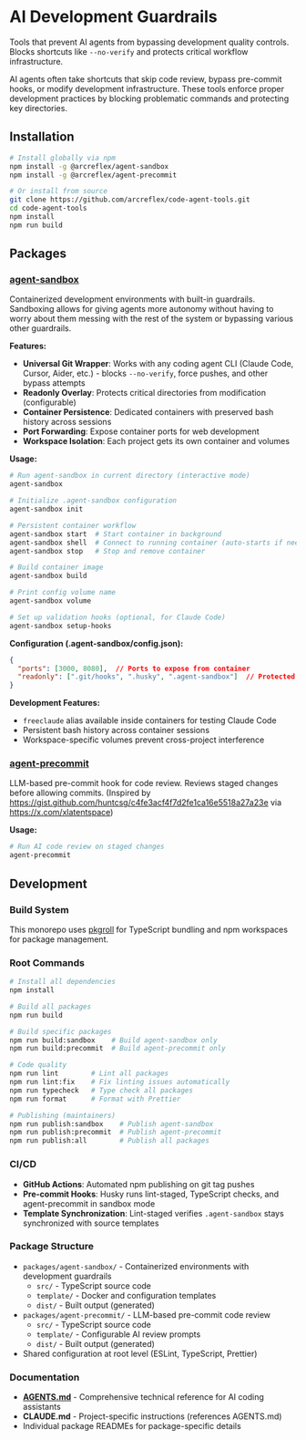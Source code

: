 # AI Development Guardrails

Tools that prevent AI agents from bypassing development quality controls. Blocks shortcuts like `--no-verify` and protects critical workflow infrastructure.

AI agents often take shortcuts that skip code review, bypass pre-commit hooks, or modify development infrastructure. These tools enforce proper development practices by blocking problematic commands and protecting key directories.

## Installation

```bash
# Install globally via npm
npm install -g @arcreflex/agent-sandbox
npm install -g @arcreflex/agent-precommit

# Or install from source
git clone https://github.com/arcreflex/code-agent-tools.git
cd code-agent-tools
npm install
npm run build
```

## Packages

### [agent-sandbox](./packages/agent-sandbox/)

Containerized development environments with built-in guardrails. Sandboxing allows for giving agents more autonomy without having to worry about them messing with the rest of the system or bypassing various other guardrails.

**Features:**

- **Universal Git Wrapper**: Works with any coding agent CLI (Claude Code, Cursor, Aider, etc.) - blocks `--no-verify`, force pushes, and other bypass attempts
- **Readonly Overlay**: Protects critical directories from modification (configurable)
- **Container Persistence**: Dedicated containers with preserved bash history across sessions
- **Port Forwarding**: Expose container ports for web development
- **Workspace Isolation**: Each project gets its own container and volumes

**Usage:**

```bash
# Run agent-sandbox in current directory (interactive mode)
agent-sandbox

# Initialize .agent-sandbox configuration
agent-sandbox init

# Persistent container workflow
agent-sandbox start  # Start container in background
agent-sandbox shell  # Connect to running container (auto-starts if needed)
agent-sandbox stop   # Stop and remove container

# Build container image
agent-sandbox build

# Print config volume name
agent-sandbox volume

# Set up validation hooks (optional, for Claude Code)
agent-sandbox setup-hooks
```

**Configuration (.agent-sandbox/config.json):**

```json
{
  "ports": [3000, 8080],  // Ports to expose from container
  "readonly": [".git/hooks", ".husky", ".agent-sandbox"]  // Protected directories
}
```

**Development Features:**
- `freeclaude` alias available inside containers for testing Claude Code
- Persistent bash history across container sessions
- Workspace-specific volumes prevent cross-project interference

### [agent-precommit](./packages/agent-precommit/)

LLM-based pre-commit hook for code review. Reviews staged changes before allowing commits.
(Inspired by https://gist.github.com/huntcsg/c4fe3acf4f7d2fe1ca16e5518a27a23e via https://x.com/xlatentspace)

**Usage:**

```bash
# Run AI code review on staged changes
agent-precommit
```

## Development

### Build System

This monorepo uses [pkgroll](https://github.com/privatenumber/pkgroll) for TypeScript bundling and npm workspaces for package management.

### Root Commands

```bash
# Install all dependencies
npm install

# Build all packages
npm run build

# Build specific packages
npm run build:sandbox    # Build agent-sandbox only
npm run build:precommit  # Build agent-precommit only

# Code quality
npm run lint        # Lint all packages
npm run lint:fix    # Fix linting issues automatically
npm run typecheck   # Type check all packages
npm run format      # Format with Prettier

# Publishing (maintainers)
npm run publish:sandbox    # Publish agent-sandbox
npm run publish:precommit  # Publish agent-precommit
npm run publish:all        # Publish all packages
```

### CI/CD

- **GitHub Actions**: Automated npm publishing on git tag pushes
- **Pre-commit Hooks**: Husky runs lint-staged, TypeScript checks, and agent-precommit in sandbox mode
- **Template Synchronization**: Lint-staged verifies `.agent-sandbox` stays synchronized with source templates

### Package Structure

- `packages/agent-sandbox/` - Containerized environments with development guardrails
  - `src/` - TypeScript source code
  - `template/` - Docker and configuration templates
  - `dist/` - Built output (generated)
- `packages/agent-precommit/` - LLM-based pre-commit code review
  - `src/` - TypeScript source code
  - `template/` - Configurable AI review prompts
  - `dist/` - Built output (generated)
- Shared configuration at root level (ESLint, TypeScript, Prettier)

### Documentation

- **[AGENTS.md](./AGENTS.md)** - Comprehensive technical reference for AI coding assistants
- **CLAUDE.md** - Project-specific instructions (references AGENTS.md)
- Individual package READMEs for package-specific details

